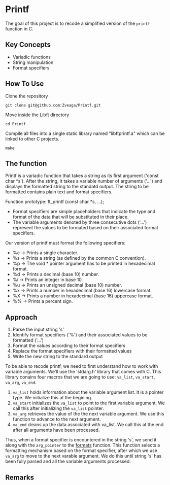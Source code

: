 # Printf
The goal of this project is to recode a simplified version of the `printf` function in C.

## Key Concepts
- Variadic functions
- String manipulation
- Format specifiers

## How To Use
Clone the repository
```
git clone git@github.com:Zveaga/Printf.git
```
Move inside the Libft directory
```
cd Printf

```
Compile all files into a single static library named "libftprintf.a" which can be linked to other C projects.
```
make
```


## The function
Printf is a variadic function that takes a string as its first argument ('const char *s'). After the string, it takes a variable number of arguments ('...') and displays the formatted string to the standatd output. The string to be formatted contains plain text and format specifiers.

Function prototype: ft_printf (const char *s, ...);

- Format specifiers are simple placeholders that indicate the type and format of the data that will be substituted in their place.
- The variable arguments denoted by three consecutive dots ('...') represent the values to be formated based on their associated format specifiers.

Our version of printf must format the following specifiers:

- %c -> Prints a single character.
- %s -> Prints a string (as defined by the common C convention).
- %p -> The void * pointer argument has to be printed in hexadecimal format.
- %d -> Prints a decimal (base 10) number.
- %i -> Prints an integer in base 10.
- %u -> Prints an unsigned decimal (base 10) number.
- %x -> Prints a number in hexadecimal (base 16) lowercase format.
- %X -> Prints a number in hexadecimal (base 16) uppercase format.
- %% -> Prints a percent sign.

## Approach

1. Parse the input string 's'
2. Identify format specifiers ('%') and their associated values to be formatted ('...')
3. Format the values according to their format specifiers
4. Replace the format specifiers with their formatted values
5. Write the new string to the standard output

To be able to recode printf, we need to first understand how to work with variable arguments. We'll use the 'stdarg.h' library that comes with C. This library conains four macros that we are going to use: `va_list`, `va_start`, `va_arg`, `va_end`.
1. `va_list` holds information about the variable argument list. It is a pointer type. We initialize this at the begining.
2. `va_start` initializes the `va_list` to point to the first variable argument. We call this after initializing the `va_list` pointer.
4. `va_arg` retrieves the value of the the next variable argument. We use this function to advance to the next argument.
5. `va_end` cleans up the data associated with va_list. We call this at the end after all arguments have been processed.

Thus, when a format specifier is encountered in the string 's', we send it along with the `arg_pointer` to the [formats](https://github.com/Zveaga/Printf/blob/main/ft_printf.c) function. This function selects a formatting mechanism based on the format specifier, after which we use `va_arg` to move to the next varable argument. We do this until string 's' has been fully parsed and all the variable arguments processed.


## Remarks





